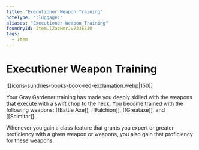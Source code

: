 ```yaml
---
title: "Executioner Weapon Training"
noteType: ":luggage:"
aliases: "Executioner Weapon Training"
foundryId: Item.lZazHmrJv7JJE5JO
tags:
  - Item
---
```


# Executioner Weapon Training
![[icons-sundries-books-book-red-exclamation.webp|150]]

Your Gray Gardener training has made you deeply skilled with the weapons that execute with a swift chop to the neck. You become trained with the following weapons: [[Battle Axe]], [[Falchion]], [[Greataxe]], and [[Scimitar]].

Whenever you gain a class feature that grants you expert or greater proficiency with a given weapon or weapons, you also gain that proficiency for these weapons.
